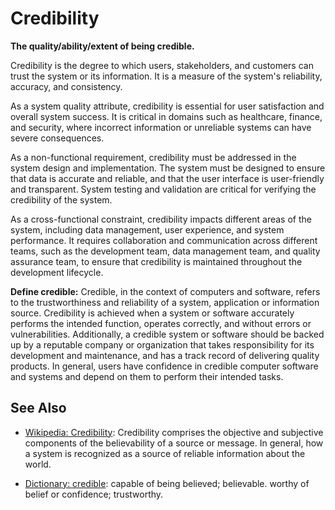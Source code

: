 # Credibility

**The quality/ability/extent of being credible.**

<span data-chatgpt-prompt="explain credibility (system quality attribute, non-functional requirement, cross-functional constraint )">

Credibility is the degree to which users, stakeholders, and customers can trust the system or its information. It is a measure of the system's reliability, accuracy, and consistency.

As a system quality attribute, credibility is essential for user satisfaction and overall system success. It is critical in domains such as healthcare, finance, and security, where incorrect information or unreliable systems can have severe consequences.

As a non-functional requirement, credibility must be addressed in the system design and implementation. The system must be designed to ensure that data is accurate and reliable, and that the user interface is user-friendly and transparent. System testing and validation are critical for verifying the credibility of the system.

As a cross-functional constraint, credibility impacts different areas of the system, including data management, user experience, and system performance. It requires collaboration and communication across different teams, such as the development team, data management team, and quality assurance team, to ensure that credibility is maintained throughout the development lifecycle.

</span>

**Define credible:** <span data-chatgpt-prompt="define credible (computers and software)">Credible, in the context of computers and software, refers to the trustworthiness and reliability of a system, application or information source. Credibility is achieved when a system or software accurately performs the intended function, operates correctly, and without errors or vulnerabilities. Additionally, a credible system or software should be backed up by a reputable company or organization that takes responsibility for its development and maintenance, and has a track record of delivering quality products. In general, users have confidence in credible computer software and systems and depend on them to perform their intended tasks.</span>

## See Also

* [Wikipedia: Credibility](https://wikipedia.org/wiki/Credibility): Credibility comprises the objective and subjective components of the believability of a source or message. In general, how a system is recognized as a source of reliable information about the world.

* [Dictionary: credible](https://www.dictionary.com/browse/credible): capable of being believed; believable. worthy of belief or confidence; trustworthy.


